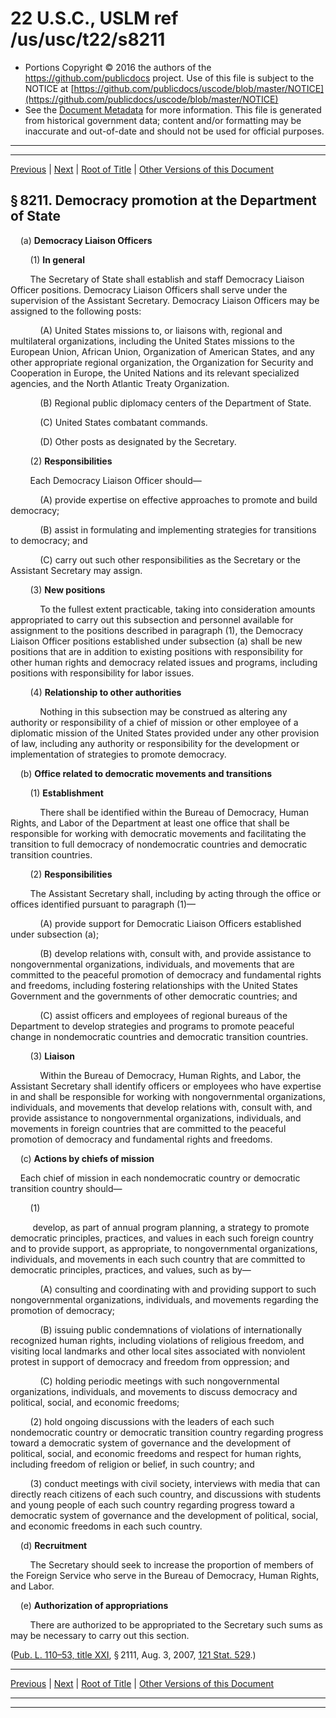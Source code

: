 ---
---

# 22 U.S.C., USLM ref /us/usc/t22/s8211

* Portions Copyright © 2016 the authors of the https://github.com/publicdocs project.
  Use of this file is subject to the NOTICE at [https://github.com/publicdocs/uscode/blob/master/NOTICE](https://github.com/publicdocs/uscode/blob/master/NOTICE)
* See the [Document Metadata](././../../../../..//README.md) for more information.
  This file is generated from historical government data; content and/or formatting may be inaccurate and out-of-date and should not be used for official purposes.

----------
----------

[Previous](./../../../../..//us/usc/t22/ch89/schI/m__us_usc_t22_ch89_schI.md) | [Next](./../../../../..//us/usc/t22/ch89/schI/m__us_usc_t22_s8212.md) | [Root of Title](./../../../../../) | [Other Versions of this Document](https://publicdocs.github.io/go/links?ns=uslm&ref=%2Fus%2Fusc%2Ft22%2Fs8211)

## § 8211. Democracy promotion at the Department of State

    (a) __Democracy Liaison Officers__ 

        (1) __In general__ 

        The Secretary of State shall establish and staff Democracy Liaison Officer positions. Democracy Liaison Officers shall serve under the supervision of the Assistant Secretary. Democracy Liaison Officers may be assigned to the following posts:

            (A) United States missions to, or liaisons with, regional and multilateral organizations, including the United States missions to the European Union, African Union, Organization of American States, and any other appropriate regional organization, the Organization for Security and Cooperation in Europe, the United Nations and its relevant specialized agencies, and the North Atlantic Treaty Organization.

            (B) Regional public diplomacy centers of the Department of State.

            (C) United States combatant commands.

            (D) Other posts as designated by the Secretary.

        (2) __Responsibilities__ 

        Each Democracy Liaison Officer should—

            (A) provide expertise on effective approaches to promote and build democracy;

            (B) assist in formulating and implementing strategies for transitions to democracy; and

            (C) carry out such other responsibilities as the Secretary or the Assistant Secretary may assign.

        (3) __New positions__ 

            To the fullest extent practicable, taking into consideration amounts appropriated to carry out this subsection and personnel available for assignment to the positions described in paragraph (1), the Democracy Liaison Officer positions established under subsection (a) shall be new positions that are in addition to existing positions with responsibility for other human rights and democracy related issues and programs, including positions with responsibility for labor issues.

        (4) __Relationship to other authorities__ 

            Nothing in this subsection may be construed as altering any authority or responsibility of a chief of mission or other employee of a diplomatic mission of the United States provided under any other provision of law, including any authority or responsibility for the development or implementation of strategies to promote democracy.

    (b) __Office related to democratic movements and transitions__ 

        (1) __Establishment__ 

            There shall be identified within the Bureau of Democracy, Human Rights, and Labor of the Department at least one office that shall be responsible for working with democratic movements and facilitating the transition to full democracy of nondemocratic countries and democratic transition countries.

        (2) __Responsibilities__ 

        The Assistant Secretary shall, including by acting through the office or offices identified pursuant to paragraph (1)—

            (A) provide support for Democratic Liaison Officers established under subsection (a);

            (B) develop relations with, consult with, and provide assistance to nongovernmental organizations, individuals, and movements that are committed to the peaceful promotion of democracy and fundamental rights and freedoms, including fostering relationships with the United States Government and the governments of other democratic countries; and

            (C) assist officers and employees of regional bureaus of the Department to develop strategies and programs to promote peaceful change in nondemocratic countries and democratic transition countries.

        (3) __Liaison__ 

            Within the Bureau of Democracy, Human Rights, and Labor, the Assistant Secretary shall identify officers or employees who have expertise in and shall be responsible for working with nongovernmental organizations, individuals, and movements that develop relations with, consult with, and provide assistance to nongovernmental organizations, individuals, and movements in foreign countries that are committed to the peaceful promotion of democracy and fundamental rights and freedoms.

    (c) __Actions by chiefs of mission__ 

    Each chief of mission in each nondemocratic country or democratic transition country should—

        (1)

         develop, as part of annual program planning, a strategy to promote democratic principles, practices, and values in each such foreign country and to provide support, as appropriate, to nongovernmental organizations, individuals, and movements in each such country that are committed to democratic principles, practices, and values, such as by—

            (A) consulting and coordinating with and providing support to such nongovernmental organizations, individuals, and movements regarding the promotion of democracy;

            (B) issuing public condemnations of violations of internationally recognized human rights, including violations of religious freedom, and visiting local landmarks and other local sites associated with nonviolent protest in support of democracy and freedom from oppression; and

            (C) holding periodic meetings with such nongovernmental organizations, individuals, and movements to discuss democracy and political, social, and economic freedoms;

        (2) hold ongoing discussions with the leaders of each such nondemocratic country or democratic transition country regarding progress toward a democratic system of governance and the development of political, social, and economic freedoms and respect for human rights, including freedom of religion or belief, in such country; and

        (3) conduct meetings with civil society, interviews with media that can directly reach citizens of each such country, and discussions with students and young people of each such country regarding progress toward a democratic system of governance and the development of political, social, and economic freedoms in each such country.

    (d) __Recruitment__ 

        The Secretary should seek to increase the proportion of members of the Foreign Service who serve in the Bureau of Democracy, Human Rights, and Labor.

    (e) __Authorization of appropriations__ 

        There are authorized to be appropriated to the Secretary such sums as may be necessary to carry out this section.

([Pub. L. 110–53, title XXI][/us/pl/110/53/tXXI], § 2111, Aug. 3, 2007, [121 Stat. 529][/us/stat/121/529].)

----------

[Previous](./../../../../..//us/usc/t22/ch89/schI/m__us_usc_t22_ch89_schI.md) | [Next](./../../../../..//us/usc/t22/ch89/schI/m__us_usc_t22_s8212.md) | [Root of Title](./../../../../../) | [Other Versions of this Document](https://publicdocs.github.io/go/links?ns=uslm&ref=%2Fus%2Fusc%2Ft22%2Fs8211)

----------
----------

[/us/pl/110/53/tXXI]: https://publicdocs.github.io/go/links?ns=uslm&ref=%2Fus%2Fpl%2F110%2F53%2FtXXI
[/us/stat/121/529]: https://publicdocs.github.io/go/links?ns=uslm&ref=%2Fus%2Fstat%2F121%2F529


